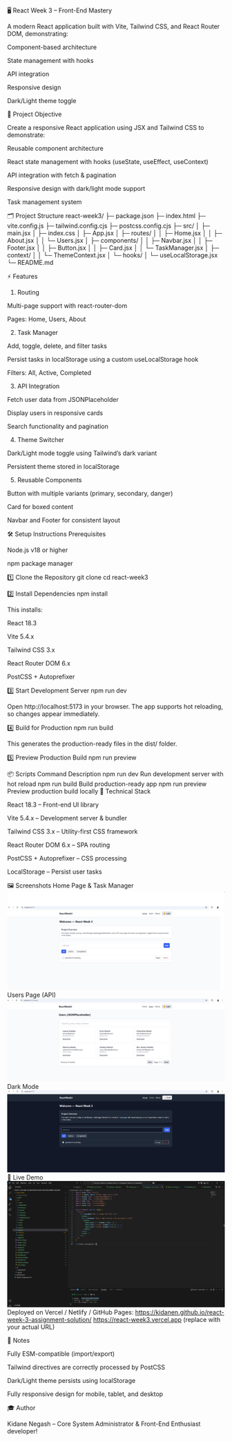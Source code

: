 🖥 React Week 3 – Front-End Mastery

A modern React application built with Vite, Tailwind CSS, and React Router DOM, demonstrating:

Component-based architecture

State management with hooks

API integration

Responsive design

Dark/Light theme toggle

🎯 Project Objective

Create a responsive React application using JSX and Tailwind CSS to demonstrate:

Reusable component architecture

React state management with hooks (useState, useEffect, useContext)

API integration with fetch & pagination

Responsive design with dark/light mode support

Task management system

🗂 Project Structure
react-week3/
├─ package.json
├─ index.html
├─ vite.config.js
├─ tailwind.config.cjs
├─ postcss.config.cjs
├─ src/
│  ├─ main.jsx
│  ├─ index.css
│  ├─ App.jsx
│  ├─ routes/
│  │  ├─ Home.jsx
│  │  ├─ About.jsx
│  │  └─ Users.jsx
│  ├─ components/
│  │  ├─ Navbar.jsx
│  │  ├─ Footer.jsx
│  │  ├─ Button.jsx
│  │  ├─ Card.jsx
│  │  └─ TaskManager.jsx
│  ├─ context/
│  │  └─ ThemeContext.jsx
│  └─ hooks/
│     └─ useLocalStorage.jsx
└─ README.md

⚡ Features
1. Routing

Multi-page support with react-router-dom

Pages: Home, Users, About

2. Task Manager

Add, toggle, delete, and filter tasks

Persist tasks in localStorage using a custom useLocalStorage hook

Filters: All, Active, Completed

3. API Integration

Fetch user data from JSONPlaceholder

Display users in responsive cards

Search functionality and pagination

4. Theme Switcher

Dark/Light mode toggle using Tailwind’s dark variant

Persistent theme stored in localStorage

5. Reusable Components

Button with multiple variants (primary, secondary, danger)

Card for boxed content

Navbar and Footer for consistent layout

🛠 Setup Instructions
Prerequisites

Node.js v18 or higher

npm package manager

1️⃣ Clone the Repository
git clone <your-repo-url>
cd react-week3

2️⃣ Install Dependencies
npm install


This installs:

React 18.3

Vite 5.4.x

Tailwind CSS 3.x

React Router DOM 6.x

PostCSS + Autoprefixer

3️⃣ Start Development Server
npm run dev


Open http://localhost:5173 in your browser.
The app supports hot reloading, so changes appear immediately.

4️⃣ Build for Production
npm run build


This generates the production-ready files in the dist/ folder.

5️⃣ Preview Production Build
npm run preview

📦 Scripts
Command	Description
npm run dev	Run development server with hot reload
npm run build	Build production-ready app
npm run preview	Preview production build locally
🧩 Technical Stack

React 18.3 – Front-end UI library

Vite 5.4.x – Development server & bundler

Tailwind CSS 3.x – Utility-first CSS framework

React Router DOM 6.x – SPA routing

PostCSS + Autoprefixer – CSS processing

LocalStorage – Persist user tasks

🖼 Screenshots
Home Page & Task Manager
![alt text](image.png)
Users Page (API)
![alt text](image-1.png)
Dark Mode
![alt text](image-2.png)
🔗 Live Demo
![alt text](image-3.png)
Deployed on Vercel / Netlify / GitHub Pages:
https://kidanen.github.io/react-week-3-assignment-solution/
https://react-week3.vercel.app
 (replace with your actual URL)

📝 Notes

Fully ESM-compatible (import/export)

Tailwind directives are correctly processed by PostCSS

Dark/Light theme persists using localStorage

Fully responsive design for mobile, tablet, and desktop

🎓 Author

Kidane Negash – Core System Administrator & Front-End Enthusiast developer!